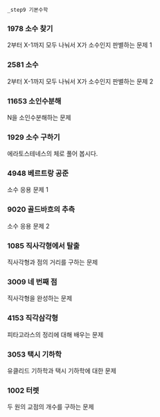 
    _step9 기본수학

###	1978	소수 찾기
2부터 X-1까지 모두 나눠서 X가 소수인지 판별하는 문제 1

###	2581	소수	
2부터 X-1까지 모두 나눠서 X가 소수인지 판별하는 문제 2

###	11653	소인수분해
N을 소인수분해하는 문제

###	1929	소수 구하기
에라토스테네스의 체로 풀어 봅시다.

###	4948	베르트랑 공준
소수 응용 문제 1

###	9020	골드바흐의 추측
소수 응용 문제 2

###	1085	직사각형에서 탈출
직사각형과 점의 거리를 구하는 문제

###	3009	네 번째 점
직사각형을 완성하는 문제

###	4153	직각삼각형
피타고라스의 정리에 대해 배우는 문제

###	3053	택시 기하학
유클리드 기하학과 택시 기하학에 대한 문제

###	1002	터렛
두 원의 교점의 개수를 구하는 문제